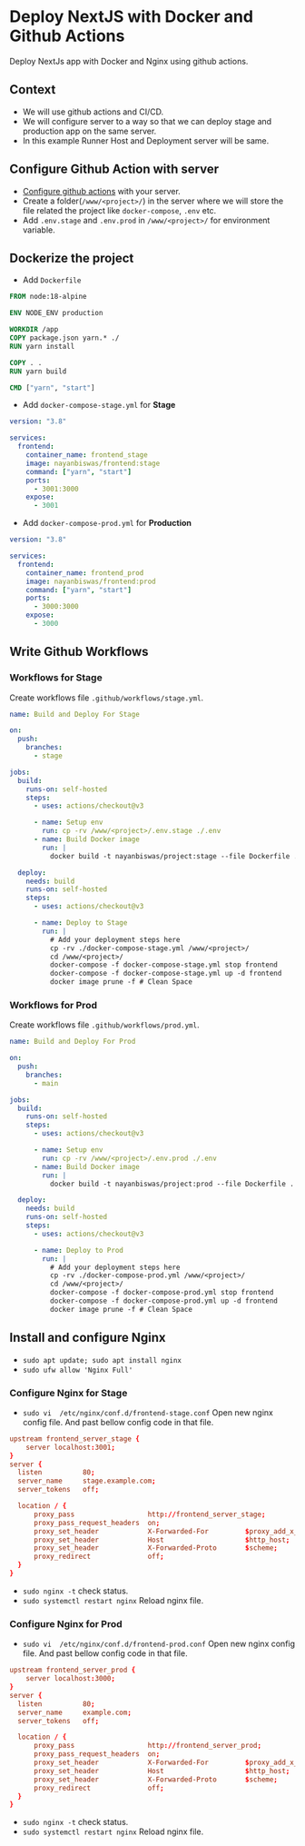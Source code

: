 # Deploy NextJS with Docker and Github Actions

Deploy NextJs app with Docker and Nginx using github actions.

## Context

- We will use github actions and CI/CD.
- We will configure server to a way so that we can deploy stage and production app on the same server.
- In this example Runner Host and Deployment server will be same.

## Configure Github Action with server

- [Configure github actions](https://github.com/nayan32biswas/nayan32biswas/blob/main/src/posts/github-action.md) with your server.
- Create a folder(`/www/<project>/`) in the server where we will store the file related the project like `docker-compose`, `.env` etc.
- Add `.env.stage` and `.env.prod` in `/www/<project>/` for environment variable.

## Dockerize the project

- Add `Dockerfile`

```dockerfile
FROM node:18-alpine

ENV NODE_ENV production

WORKDIR /app
COPY package.json yarn.* ./
RUN yarn install

COPY . .
RUN yarn build

CMD ["yarn", "start"]
```

- Add `docker-compose-stage.yml` for **Stage**

```yml
version: "3.8"

services:
  frontend:
    container_name: frontend_stage
    image: nayanbiswas/frontend:stage
    command: ["yarn", "start"]
    ports:
      - 3001:3000
    expose:
      - 3001
```
- Add `docker-compose-prod.yml` for **Production**

```yml
version: "3.8"

services:
  frontend:
    container_name: frontend_prod
    image: nayanbiswas/frontend:prod
    command: ["yarn", "start"]
    ports:
      - 3000:3000
    expose:
      - 3000
```

## Write Github Workflows

### Workflows for Stage

Create workflows file `.github/workflows/stage.yml`.

```yml
name: Build and Deploy For Stage

on:
  push:
    branches:
      - stage

jobs:
  build:
    runs-on: self-hosted
    steps:
      - uses: actions/checkout@v3

      - name: Setup env
        run: cp -rv /www/<project>/.env.stage ./.env
      - name: Build Docker image
        run: |
          docker build -t nayanbiswas/project:stage --file Dockerfile .

  deploy:
    needs: build
    runs-on: self-hosted
    steps:
      - uses: actions/checkout@v3

      - name: Deploy to Stage
        run: |
          # Add your deployment steps here
          cp -rv ./docker-compose-stage.yml /www/<project>/
          cd /www/<project>/
          docker-compose -f docker-compose-stage.yml stop frontend
          docker-compose -f docker-compose-stage.yml up -d frontend
          docker image prune -f # Clean Space
```

### Workflows for Prod

Create workflows file `.github/workflows/prod.yml`.

```yml
name: Build and Deploy For Prod

on:
  push:
    branches:
      - main

jobs:
  build:
    runs-on: self-hosted
    steps:
      - uses: actions/checkout@v3

      - name: Setup env
        run: cp -rv /www/<project>/.env.prod ./.env
      - name: Build Docker image
        run: |
          docker build -t nayanbiswas/project:prod --file Dockerfile .

  deploy:
    needs: build
    runs-on: self-hosted
    steps:
      - uses: actions/checkout@v3

      - name: Deploy to Prod
        run: |
          # Add your deployment steps here
          cp -rv ./docker-compose-prod.yml /www/<project>/
          cd /www/<project>/
          docker-compose -f docker-compose-prod.yml stop frontend
          docker-compose -f docker-compose-prod.yml up -d frontend
          docker image prune -f # Clean Space
```

## Install and configure Nginx

- `sudo apt update; sudo apt install nginx`
- `sudo ufw allow 'Nginx Full'`

### Configure Nginx for Stage

- `sudo vi  /etc/nginx/conf.d/frontend-stage.conf` Open new nginx config file. And past bellow config code in that file.

```conf
upstream frontend_server_stage {
    server localhost:3001;
}
server {
  listen          80;
  server_name     stage.example.com;
  server_tokens   off;

  location / {
      proxy_pass                  http://frontend_server_stage;
      proxy_pass_request_headers  on;
      proxy_set_header            X-Forwarded-For         $proxy_add_x_forwarded_for;
      proxy_set_header            Host                    $http_host;
      proxy_set_header            X-Forwarded-Proto       $scheme;
      proxy_redirect              off;
  }
}
```

- `sudo nginx -t` check status.
- `sudo systemctl restart nginx` Reload nginx file.

### Configure Nginx for Prod

- `sudo vi  /etc/nginx/conf.d/frontend-prod.conf` Open new nginx config file. And past bellow config code in that file.

```conf
upstream frontend_server_prod {
    server localhost:3000;
}
server {
  listen          80;
  server_name     example.com;
  server_tokens   off;

  location / {
      proxy_pass                  http://frontend_server_prod;
      proxy_pass_request_headers  on;
      proxy_set_header            X-Forwarded-For         $proxy_add_x_forwarded_for;
      proxy_set_header            Host                    $http_host;
      proxy_set_header            X-Forwarded-Proto       $scheme;
      proxy_redirect              off;
  }
}
```

- `sudo nginx -t` check status.
- `sudo systemctl restart nginx` Reload nginx file.

